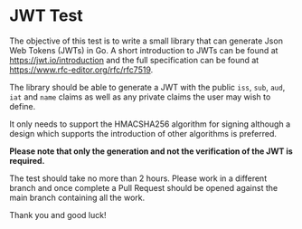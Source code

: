 # JWT Test

The objective of this test is to write a small library that can generate Json Web Tokens (JWTs) in Go. A short introduction to JWTs can be found at https://jwt.io/introduction and the full specification can be found at https://www.rfc-editor.org/rfc/rfc7519.

The library should be able to generate a JWT with the public `iss`, `sub`, `aud`, `iat` and `name` claims as well as any private claims the user may wish to define.

It only needs to support the HMACSHA256 algorithm for signing although a design which supports the introduction of other algorithms is preferred.

**Please note that only the generation and not the verification of the JWT is required.**

The test should take no more than 2 hours. Please work in a different branch and once complete a Pull Request should be opened against the main branch containing all the work.

Thank you and good luck!